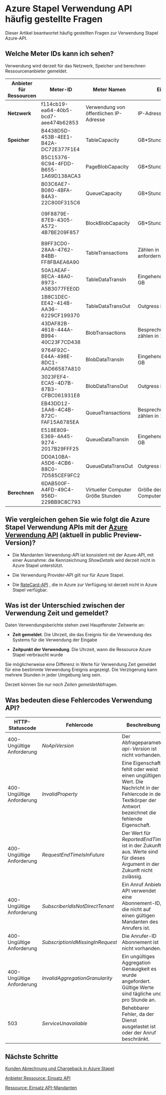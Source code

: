 <properties
    pageTitle="Fragen zum Verwendung | Microsoft Azure"
    description="Liste der Azure Stapel Meter, Vergleich Azure Verwendung API, Verwendung Zeit und Zeit gemeldet, Fehlercodes."
    services="azure-stack"
    documentationCenter=""
    authors="AlfredoPizzirani"
    manager="byronr"
    editor=""/>

<tags
    ms.service="azure-stack"
    ms.workload="na"
    ms.tgt_pltfrm="na"
    ms.devlang="na"
    ms.topic="article"
    ms.date="10/18/2016"
    ms.author="alfredop"/>

# <a name="azure-stack-usage-api-faqs"></a>Azure Stapel Verwendung API häufig gestellte Fragen
Dieser Artikel beantwortet häufig gestellten Fragen zur Verwendung Stapel Azure-API.

## <a name="what-meter-ids-can-i-see"></a>Welche Meter IDs kann ich sehen?

Verwendung wird derzeit für das Netzwerk, Speicher und berechnen Ressourcenanbieter gemeldet.

| **Anbieter für Ressourcen** | **Meter-ID** |**Meter Namen** | **Einheit** | **Weitere Informationen** |
| --------------------------- | --------------------------------------- | -------------------------- | ---------------------------- | ----------------------------------------- |
| **Netzwerk** | f114cb19-ea64-40b5-bcd7-aee474b62853 | Verwendung von öffentlichen IP-Adresse | IP-Adresse |                    
| **Speicher**  | B4438D5D-453B-4EE1-B42A-DC72E377F1E4 | TableCapacity | GB\*Stunden | Gesamte Kapazität verbraucht von Tabellen |
|              | B5C15376-6C94-4FDD-B655-1A69D138ACA3 | PageBlobCapacity | GB\*Stunden | Gesamte Kapazität von Seitenblobs verbraucht |
|              | B03C6AE7-B080-4BFA-84A3-22C800F315C6 | QueueCapacity  | GB\*Stunden  | Gesamte Kapazität von Warteschlange verbraucht |
| | 09F8879E-87E9-4305-A572-4B7BE209F857 | BlockBlobCapacity | GB\*Stunden  | Gesamte Kapazität von blockieren Blobs verbraucht |
| | B9FF3CD0-28AA-4762-84BB-FF8FBAEA6A90 | TableTransactions  | Zählen in 10,000s anfordern   | Tabelle Serviceanfragen (10,000s) |
| | 50A1AEAF-8ECA-48A0-8973-A5B3077FEE0D | TableDataTransIn | Eingehende Daten in GB | Tabelle Dienst Daten eingehende in GB |
| | 1B8C1DEC-EE42-414B-AA36-6229CF199370 | TableDataTransOut | Outgress in GB | Tabelle Dienst Daten Ausgang in GB |
| | 43DAF82B-4618-444A-B994-40C23F7CD438 | BlobTransactions | Besprechungsanfragen zählen in 10,000s | BLOB Serviceanfragen (10,000s) |
| | 9764F92C-E44A-498E-8DC1-AAD66587A810   | BlobDataTransIn    | Eingehende Daten in GB          | BLOB-Dienst Daten eingehende in GB 
| | 3023FEF4-ECA5-4D7B-87B3-CFBC061931E8   | BlobDataTransOut   | Outgress in GB              | BLOB-Dienst Daten Ausgang in GB 
| | EB43DD12-1AA6-4C4B-872C-FAF15A6785EA   | QueueTransactions  | Besprechungsanfragen zählen in 10,000s   | Warteschlange Serviceanfragen (10,000s) 
| | E518E809-E369-4A45-9274-2017B29FFF25   | QueueDataTransIn          | Eingehende Daten in GB         | Warteschlange-Dienst Daten eingehende in GB 
| | DD0A10BA-A5D6-4CB6-88C0-7D585CEF9FC2   | QueueDataTransOut         | Outgress in GB  | Warteschlange-Dienst Daten Ausgang in GB 
| **Berechnen** | 6DAB500F-A4FD-49C4-956D-229BB9C8C793 | Virtueller Computer Größe Stunden | Größe des virtuellen Computers |



## <a name="how-do-the-azure-stack-usage-apis-compare-to-the-azure-usage-apihttpsmsdnmicrosoftcomlibraryazure1ea5b323-54bb-423d-916f-190de96c6a3c-currently-in-public-preview"></a>Wie vergleichen gehen Sie wie folgt die Azure Stapel Verwendung APIs mit der [Azure Verwendung API](https://msdn.microsoft.com/library/azure/1ea5b323-54bb-423d-916f-190de96c6a3c) (aktuell in public Preview-Version)?

-   Die Mandanten Verwendung-API ist konsistent mit der Azure-API, mit einer Ausnahme: die Kennzeichnung *ShowDetails* wird derzeit nicht in Azure Stapel unterstützt.

-   Die Verwendung Provider-API gilt nur für Azure Stapel.

-   Die [RateCard-API](https://msdn.microsoft.com/en-us/library/azure/mt219004.aspx) , die in Azure zur Verfügung ist derzeit nicht in Azure Stapel verfügbar.

## <a name="what-is-the-difference-between-usage-time-and-reported-time"></a>Was ist der Unterschied zwischen der Verwendung Zeit und gemeldet?

Daten Verwendungsberichte stehen zwei Hauptfenster Zeitwerte an:

-   **Zeit gemeldet**. Die Uhrzeit, die das Ereignis für die Verwendung des Systems für die Verwendung der Eingabe

-   **Zeitpunkt der Verwendung**. Die Uhrzeit, wann die Ressource Azure Stapel verbraucht wurde

Sie möglicherweise eine Differenz in Werte für Verwendung Zeit gemeldet für eine bestimmte Verwendung Ereignis angezeigt. Die Verzögerung kann mehrere Stunden in jeder Umgebung lang sein.

Derzeit können Sie *nur nach Zeiten gemeldet*Abfragen.

## <a name="what-do-these-usage-api-error-codes-mean"></a>Was bedeuten diese Fehlercodes Verwendung API?

| **HTTP-Statuscode** | **Fehlercode** | **Beschreibung** |
| ---------------------- | ------------------------------------------------------------------ | ------------------------------------------------------------------------------------------------------------------------------------ |
| 400-Ungültige Anforderung        | *NoApiVersion*     | Der Abfrageparameter *api-Version* ist nicht vorhanden.
| 400-Ungültige Anforderung        | *InvalidProperty*  | Eine Eigenschaft fehlt oder weist einen ungültigen Wert. Die Nachricht in der Fehlercode in den Textkörper der Antwort bezeichnet die fehlende Eigenschaft.
| 400-Ungültige Anforderung        | *RequestEndTimeIsInFuture*  | Der Wert für *ReportedEndTime* ist in der Zukunft aus. Werte sind für dieses Argument in der Zukunft nicht zulässig.
| 400-Ungültige Anforderung        | *SubscriberIdIsNotDirectTenant*    | Ein Anruf Anbieter API verwendet eine Abonnement-ID, die nicht auf einen gültigen Mandanten des Anrufers ist.
| 400-Ungültige Anforderung        | *SubscriptionIdMissingInRequest*   | Die Anrufer-ID Abonnement ist nicht vorhanden.
| 400-Ungültige Anforderung        | *InvalidAggregationGranularity*   | Ein ungültiges Aggregation Genauigkeit es wurde angefordert. Gültige Werte sind tägliche und pro Stunde an.
| 503                    | *ServiceUnavailable*   | Behebbarer Fehler, da der Dienst ausgelastet ist oder der Anruf beschränkt. |

## <a name="next-steps"></a>Nächste Schritte
[Kunden Abrechnung und Chargeback in Azure Stapel](azure-stack-billing-and-chargeback.md)

[Anbieter Ressource: Einsatz API](azure-stack-provider-resource-api.md)

[Ressource: Einsatz API-Mandanten](azure-stack-tenant-resource-usage-api.md)
